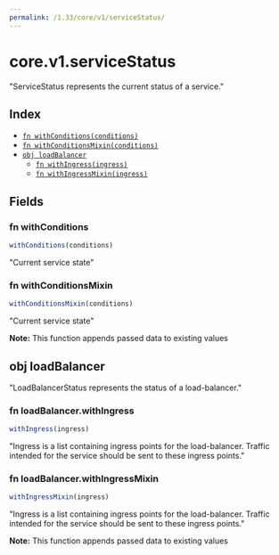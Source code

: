 ```yaml
---
permalink: /1.33/core/v1/serviceStatus/
---
```


# core.v1.serviceStatus

"ServiceStatus represents the current status of a service."

## Index

* [`fn withConditions(conditions)`](#fn-withconditions)
* [`fn withConditionsMixin(conditions)`](#fn-withconditionsmixin)
* [`obj loadBalancer`](#obj-loadbalancer)
  * [`fn withIngress(ingress)`](#fn-loadbalancerwithingress)
  * [`fn withIngressMixin(ingress)`](#fn-loadbalancerwithingressmixin)

## Fields

### fn withConditions

```ts
withConditions(conditions)
```

"Current service state"

### fn withConditionsMixin

```ts
withConditionsMixin(conditions)
```

"Current service state"

**Note:** This function appends passed data to existing values

## obj loadBalancer

"LoadBalancerStatus represents the status of a load-balancer."

### fn loadBalancer.withIngress

```ts
withIngress(ingress)
```

"Ingress is a list containing ingress points for the load-balancer. Traffic intended for the service should be sent to these ingress points."

### fn loadBalancer.withIngressMixin

```ts
withIngressMixin(ingress)
```

"Ingress is a list containing ingress points for the load-balancer. Traffic intended for the service should be sent to these ingress points."

**Note:** This function appends passed data to existing values
